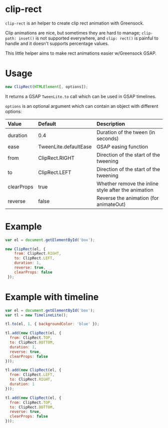 # clip-rect
`clip-rect` is an helper to create clip rect animation with Greensock.

Clip animations are nice, but sometimes they are hard to manage; `clip-path: inset()` is not supported everywhere, and `clip: rect()` is painful to handle and it doesn't supports percentage values.

This little helper aims to make rect animations easier w/Greensock GSAP.


# Usage
```javascript
new ClipRect(HTMLElement[, options]);
```
It returns a GSAP `TweenLite.to` call which can be used in GSAP timelines.

`options` is an optional argument which can contain an object with different options:

| Value        | Default           | Description  |
| :------------- |:-------------| :-----|
| duration      | 0.4 | Duration of the tween (in seconds) |
| ease      | TweenLite.defaultEase      |   GSAP easing function |
| from | ClipRect.RIGHT      |    Direction of the start of the tweening |
| to | ClipRect.LEFT      |    Direction of the start of the tweening |
| clearProps | true      |    Whether remove the inline style after the animation |
| reverse | false      |    Reverse the animation (for animateOut) |

# Example
```javascript
var el = document.getElementById('box');

new ClipRect(el, {
    from: ClipRect.RIGHT,
    to: ClipRect.LEFT,
    duration: 1,
    reverse: true,
    clearProps: false
 });
```

# Example with timeline
```javascript
var el = document.getElementById('box');
var tl = new TimelineLite();

tl.to(el, 1, { backgroundColor: 'blue' });

tl.add(new ClipRect(el, {
  from: ClipRect.TOP,
  to: ClipRect.BOTTOM,
  duration: 1,
  reverse: true,
  clearProps: false
}));

tl.add(new ClipRect(el, {
  from: ClipRect.LEFT,
  to: ClipRect.RIGHT,
  duration: 1
}));

tl.add(new ClipRect(el, {
  from: ClipRect.TOP,
  to: ClipRect.BOTTOM,
  reverse: true,
  clearProps: false
}));
```

